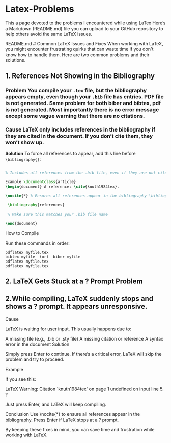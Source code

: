 # Latex-Problems
This a page devoted to the problems I encountered while using LaTex
Here’s a Markdown (README.md) file you can upload to your GitHub repository to help others avoid the same LaTeX issues.

README.md # Common LaTeX Issues and Fixes When working with LaTeX, you might encounter frustrating quirks that can waste time if you don't know how to handle them. Here are two common problems and their solutions. 



## **1. References Not Showing in the Bibliography** 

### **Problem You compile your `.tex` file, but the bibliography appears empty, even though your `.bib` file has entries. PDF file is not generated. Same problem for both biber and bibtex, pdf is not generated. Most importantly there is no error message except some vague warning that there are no citations.** ###


### **Cause** LaTeX only includes references in the bibliography **if they are cited** in the document. If you don’t cite them, they won’t show up. ### 


**Solution** To force all references to appear, add this line before `\bibliography{}`: 

```latex \nocite{*}

% Includes all references from the .bib file, even if they are not cited

Example \documentclass{article}
\begin{document} A reference: \cite{knuth1984tex}.

\nocite{*} % Ensures all references appear in the bibliography \bibliographystyle{plain}

 \bibliography{references}

 % Make sure this matches your .bib file name

\end{document}

```
How to Compile 

Run these commands in order:
```
pdflatex myfile.tex 
bibtex myfile  (or)  biber myfile
pdflatex myfile.tex 
pdflatex myfile.tex 
```

## 2. LaTeX Gets Stuck at a ? Prompt Problem ##

## **2.While compiling, LaTeX suddenly stops and shows a ? prompt. It appears unresponsive.** ##

Cause 

LaTeX is waiting for user input. This usually happens due to:

A missing file (e.g., .bib or .sty file) A missing citation or reference A syntax error in the document Solution 

Simply press Enter to continue. If there’s a critical error, LaTeX will skip the problem and try to proceed.

Example 

If you see this:

LaTeX Warning: Citation `knuth1984tex' on page 1 undefined on input line 5. ? 

Just press Enter, and LaTeX will keep compiling.

Conclusion Use \nocite{*} to ensure all references appear in the bibliography. Press Enter if LaTeX stops at a ? prompt. 

By keeping these fixes in mind, you can save time and frustration while working with LaTeX.
